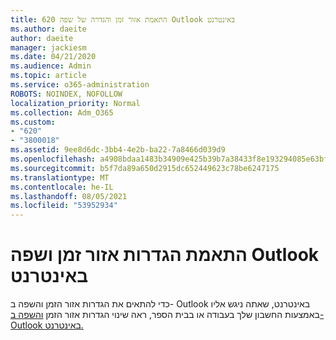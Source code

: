 ```yaml
---
title: 620 התאמת אזור זמן והגדרה של שפה Outlook באינטרנט
ms.author: daeite
author: daeite
manager: jackiesm
ms.date: 04/21/2020
ms.audience: Admin
ms.topic: article
ms.service: o365-administration
ROBOTS: NOINDEX, NOFOLLOW
localization_priority: Normal
ms.collection: Adm_O365
ms.custom:
- "620"
- "3800018"
ms.assetid: 9ee8d6dc-3bb4-4e2b-ba22-7a8466d039d9
ms.openlocfilehash: a4908bdaa1483b34909e425b39b7a38433f8e193294085e63bf08b267d967424
ms.sourcegitcommit: b5f7da89a650d2915dc652449623c78be6247175
ms.translationtype: MT
ms.contentlocale: he-IL
ms.lasthandoff: 08/05/2021
ms.locfileid: "53952934"
---
```

# <a name="adjust-time-zone-and-language-settings-in-outlook-on-the-web"></a>התאמת הגדרות אזור זמן ושפה Outlook באינטרנט

כדי להתאים את הגדרות אזור הזמן והשפה ב- Outlook באינטרנט, שאתה ניגש אליו באמצעות החשבון שלך בעבודה או בבית הספר, ראה שינוי הגדרות אזור הזמן [והשפה ב- Outlook באינטרנט.](https://support.office.com/article/65239869-12e7-4a9d-bca1-76b0ad7ce273d)
  